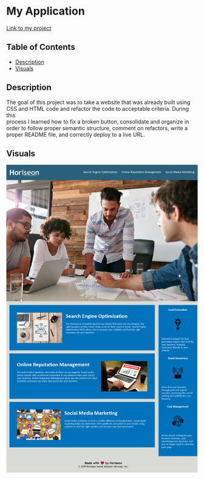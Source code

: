 # My Application
[Link to my project](https://github.com/M5Justin/seo-refactor)

## Table of Contents
- [Description](#description)
- [Visuals](#visuals)

## Description
The goal of this project was to take a website that was already built using  
CSS and HTML code and refactor the code to acceptable criteria. During this  
process I learned how to fix a broken button, consolidate and organize in  
order to follow proper semantic structure, comment on refactors, write a  
proper README file, and correctly deploy to a live URL. 



## Visuals
![Website preview](assets\images\127.0.0.1_5500_index.html.png)
